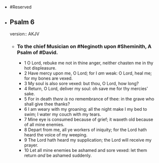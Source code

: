 - #Reserved
- ## Psalm 6
  version:: AKJV
	- ### To the chief Musician on #Neginoth upon #Sheminith, A Psalm of #David.
		- 1 O Lord, rebuke me not in thine anger,
		  neither chasten me in thy hot displeasure.
		- 2 Have mercy upon me, O Lord; for I *am* weak:
		  O Lord, heal me; for my bones are vexed.
		- 3 My soul is also sore vexed:
		  but thou, O Lord, how long?
		- 4 Return, O Lord, deliver my soul:
		  oh save me for thy mercies’ sake.
		- 5 For in death *there is* no remembrance of thee:
		  in the grave who shall give thee thanks?
		- 6 I am weary with my groaning;
		  all the night make I my bed to swim;
		  I water my couch with my tears.
		- 7 Mine eye is consumed because of grief;
		  it waxeth old because of all mine enemies.
		- 8 Depart from me, all ye workers of iniquity;
		  for the Lord hath heard the voice of my weeping.
		- 9 The Lord hath heard my supplication;
		  the Lord will receive my prayer.
		- 10 Let all mine enemies be ashamed and sore vexed:
		  let them return *and* be ashamed suddenly.